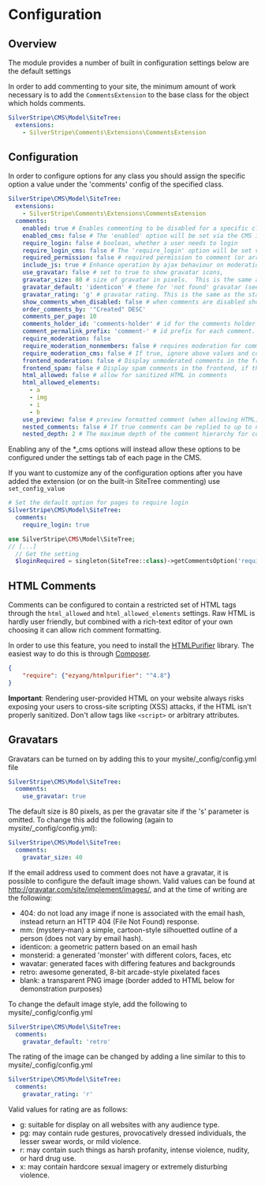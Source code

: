 # Configuration

## Overview

The module provides a number of built in configuration settings below are the
default settings

In order to add commenting to your site, the minimum amount of work necessary is to add the `CommentsExtension` to
the base class for the object which holds comments.

```yaml
SilverStripe\CMS\Model\SiteTree:
  extensions:
    - SilverStripe\Comments\Extensions\CommentsExtension
```

## Configuration

In order to configure options for any class you should assign the specific option a value under the 'comments'
config of the specified class.

```yaml
SilverStripe\CMS\Model\SiteTree:
  extensions:
    - SilverStripe\Comments\Extensions\CommentsExtension
  comments:
    enabled: true # Enables commenting to be disabled for a specific class (or subclass of a parent with commenting enabled)
    enabled_cms: false # The 'enabled' option will be set via the CMS instead of config
    require_login: false # boolean, whether a user needs to login
    require_login_cms: false # The 'require_login' option will be set via the CMS instead of config
    required_permission: false # required permission to comment (or array of permissions)
    include_js: true # Enhance operation by ajax behaviour on moderation links
    use_gravatar: false # set to true to show gravatar icons,
    gravatar_size: 80 # size of gravatar in pixels.  This is the same as the standard default
    gravatar_default: 'identicon' # theme for 'not found' gravatar (see http://gravatar.com/site/implement/images/)
    gravatar_rating: 'g' # gravatar rating. This is the same as the standard default
    show_comments_when_disabled: false # when comments are disabled should we show older comments (if available)
    order_comments_by: '"Created" DESC'
    comments_per_page: 10
    comments_holder_id: 'comments-holder' # id for the comments holder
    comment_permalink_prefix: 'comment-' # id prefix for each comment. If needed make this different
    require_moderation: false
    require_moderation_nonmembers: false # requires moderation for comments posted by non-members. 'require_moderation' overrides this if set.
    require_moderation_cms: false # If true, ignore above values and configure moderation requirements via the CMS only
    frontend_moderation: false # Display unmoderated comments in the frontend, if the user can moderate them.
    frontend_spam: false # Display spam comments in the frontend, if the user can moderate them.
    html_allowed: false # allow for sanitized HTML in comments
    html_allowed_elements:
      - a
      - img
      - i
      - b
    use_preview: false # preview formatted comment (when allowing HTML). Requires include_js=true
    nested_comments: false # If true comments can be replied to up to nested_depth levels
    nested_depth: 2 # The maximum depth of the comment hierarchy for comment reply purposes
```

Enabling any of the *_cms options will instead allow these options to be configured under the settings tab
of each page in the CMS.

If you want to customize any of the configuration options after you have added
the extension (or on the built-in SiteTree commenting) use `set_config_value`

```yaml
# Set the default option for pages to require login
SilverStripe\CMS\Model\SiteTree:
  comments:
    require_login: true
```


```php
use SilverStripe\CMS\Model\SiteTree;
// [...]
  // Get the setting
  $loginRequired = singleton(SiteTree::class)->getCommentsOption('require_login');
```


## HTML Comments

Comments can be configured to contain a restricted set of HTML tags through the
`html_allowed` and `html_allowed_elements` settings. Raw HTML is hardly user
friendly, but combined with a rich-text editor of your own choosing it can
allow rich comment formatting.

In order to use this feature, you need to install the
[HTMLPurifier](http://htmlpurifier.org/) library. The easiest way to do this is
through [Composer](http://getcomposer.org).

```json
{
    "require": {"ezyang/htmlpurifier": "^4.8"}
}
```

**Important**: Rendering user-provided HTML on your website always risks
exposing your users to cross-site scripting (XSS) attacks, if the HTML isn't
properly sanitized. Don't allow tags like `<script>` or arbitrary attributes.

## Gravatars

Gravatars can be turned on by adding this to your mysite/_config/config.yml file

```yaml
SilverStripe\CMS\Model\SiteTree:
  comments:
    use_gravatar: true
````

The default size is 80 pixels, as per the gravatar site if the 's' parameter is
omitted. To change this add the following (again to mysite/_config/config.yml):

```yaml
SilverStripe\CMS\Model\SiteTree:
  comments:
    gravatar_size: 40
```

If the email address used to comment does not have a gravatar, it is possible
to configure the default image shown.  Valid values can be found at
http://gravatar.com/site/implement/images/, and at the time of writing are the
following:

* 404: do not load any image if none is associated with the email hash, instead
return an HTTP 404 (File Not Found) response.
* mm: (mystery-man) a simple, cartoon-style silhouetted outline of a person
(does not vary by email hash).
* identicon: a geometric pattern based on an email hash
* monsterid: a generated 'monster' with different colors, faces, etc
* wavatar: generated faces with differing features and backgrounds
* retro: awesome generated, 8-bit arcade-style pixelated faces
* blank: a transparent PNG image (border added to HTML below for demonstration
purposes)

To change the default image style, add the following to mysite/_config/config.yml

```yaml
SilverStripe\CMS\Model\SiteTree:
  comments:
    gravatar_default: 'retro'
```

The rating of the image can be changed by adding a line similar to this to
mysite/_config/config.yml

```yaml
SilverStripe\CMS\Model\SiteTree:
  comments:
    gravatar_rating: 'r'
```

Valid values for rating are as follows:

* g: suitable for display on all websites with any audience type.
* pg: may contain rude gestures, provocatively dressed individuals, the lesser
swear words, or mild violence.
* r: may contain such things as harsh profanity, intense violence, nudity, or
hard drug use.
* x: may contain hardcore sexual imagery or extremely disturbing violence.
